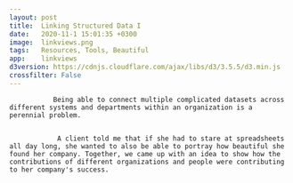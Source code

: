 ```yaml
---
layout: post
title:  Linking Structured Data I
date:   2020-11-1 15:01:35 +0300
image:  linkviews.png
tags:   Resources, Tools, Beautiful
app:    linkviews
d3version: https://cdnjs.cloudflare.com/ajax/libs/d3/3.5.5/d3.min.js
crossfilter: False
---
```


               Being able to connect multiple complicated datasets across different systems and departments within an organization is a perennial problem.
              
              
                A client told me that if she had to stare at spreadsheets all day long, she wanted to also be able to portray how beautiful she found her company. Together, we came up with an idea to show how the contributions of different organizations and people were contributing to her company's success.
